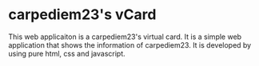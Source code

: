 # carpediem23's vCard

This web applicaiton is a carpediem23's virtual card. It is a simple web application that shows the information of carpediem23. It is developed by using pure html, css and javascript.
